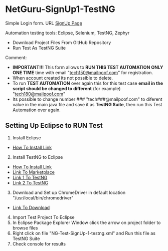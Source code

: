 # NetGuru-SignUp1-TestNG

Simple Login form. URL [SignUp Page](https://www.phptravels.net/register)

Automation testing tools: Eclipse, Selenium, TestNG, Zephyr


* Download Project Files From GitHub Repository
* Run Test As TestNG Suite

Comment: 
- **IMPORTANT!!!** This form allows to **RUN THIS TEST AUTOMATION ONLY ONE TIME** time with email "tech150@mailpoof.com" for registration. 
- When account created its not possible to delete. 
- To run **TEST AUTOMATION** over again this for this test case **email in the script should be changed to different** (for example) "tech180@mailpoof.com"
- Its possible to change number ### "tech###@mailpoof.com" to diferent value in the main java file and save it as **TestNG Suite**, then run this Test Automation over again.

## Setting Up Eclipse to RUN Test

1. Install Eclipse 
- [How To Install Link](https://www.eclipse.org/downloads/packages/installer)
2. Install TestNG to Eclipse 
- [How To Install Link](https://www.lambdatest.com/blog/how-to-install-testng-in-eclipse-step-by-step-guide/)
- [Link To Marketplace](https://marketplace.eclipse.org/content/testng-eclipse)
- [Link 1 To TestNG](https://dl.bintray.com/testng-team/testng-eclipse-release/)
- [Link 2 To TestNG](https://www.eclipse.org/downloads/packages/installer)

3. Download and Set up ChromeDriver in default location  "/usr/local/bin/chromedriver" 
- [Link To Download](https://chromedriver.chromium.org/downloads)
4. Import Test Project To Eclipse
5. In Eclipse Package Explorer Window click the arrow on project folder to browse files
6. Right click on file "NG-Test-SignUp-1-testng.xml" and Run this file as TestNG Suite
7. Check console for results
